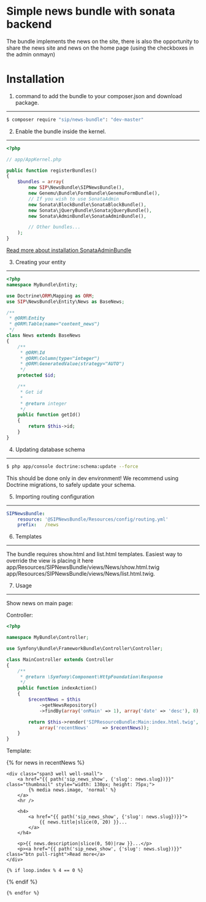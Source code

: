 Simple news bundle with sonata backend
======================================

The bundle implements the news on the site, there is also the opportunity to share the news site
and news on the home page (using the checkboxes in the admin onmayn)

Installation
============

1. command to add the bundle to your composer.json and download package.
------------------------------------------------------------------------

``` bash
$ composer require "sip/news-bundle": "dev-master"
```

2. Enable the bundle inside the kernel.
---------------------------------------

``` php
<?php

// app/AppKernel.php

public function registerBundles()
{
    $bundles = array(
        new SIP\NewsBundle\SIPNewsBundle(),
        new Genemu\Bundle\FormBundle\GenemuFormBundle(),
        // If you wish to use SonataAdmin
        new Sonata\BlockBundle\SonataBlockBundle(),
        new Sonata\jQueryBundle\SonatajQueryBundle(),
        new Sonata\AdminBundle\SonataAdminBundle(),

        // Other bundles...
    );
}
```

[Read more about installation SonataAdminBundle](http://sonata-project.org/bundles/admin/master/doc/reference/installation.html#installation)

3. Creating your entity
-----------------------

``` php
<?php
namespace MyBundle\Entity;

use Doctrine\ORM\Mapping as ORM;
use SIP\NewsBundle\Entity\News as BaseNews;

/**
 * @ORM\Entity
 * @ORM\Table(name="content_news")
 */
class News extends BaseNews
{
    /**
     * @ORM\Id
     * @ORM\Column(type="integer")
     * @ORM\GeneratedValue(strategy="AUTO")
     */
    protected $id;

    /**
     * Get id
     *
     * @return integer
     */
    public function getId()
    {
        return $this->id;
    }
}
```

4. Updating database schema
---------------------------

``` bash
$ php app/console doctrine:schema:update --force
```

This should be done only in dev environment! We recommend using Doctrine migrations, to safely update your schema.

5. Importing routing configuration
----------------------------------

``` yml
SIPNewsBundle:
    resource: '@SIPNewsBundle/Resources/config/routing.yml'
    prefix:   /news
```

6. Templates
------------

The bundle requires show.html and list.html templates.
Easiest way to override the view is placing it here
app/Resources/SIPNewsBundle/views/News/show.html.twig
app/Resources/SIPNewsBundle/views/News/list.html.twig.

7. Usage
--------

Show news on main page:

Controller:

``` php
<?php

namespace MyBundle\Controller;

use Symfony\Bundle\FrameworkBundle\Controller\Controller;

class MainController extends Controller
{
    /**
     * @return \Symfony\Component\HttpFoundation\Response
     */
    public function indexAction()
    {
        $recentNews = $this
            ->getNewsRepository()
            ->findBy(array('onMain' => 1), array('date' => 'desc'), 8);

        return $this->render('SIPResourceBundle:Main:index.html.twig',
            array('recentNews'     => $recentNews));
    }
}
```

Template:

<div class="fluid-row" style="overflow: hidden;">
    {% for news in recentNews %}

    <div class="span3 well well-small">
        <a href="{{ path('sip_news_show', {'slug': news.slug})}}" class="thumbnail" style="width: 130px; height: 75px;">
            {% media news.image, 'normal' %}
        </a>
        <hr />

        <h4>
            <a href="{{ path('sip_news_show', {'slug': news.slug})}}">
                {{ news.title|slice(0, 20) }}...
            </a>
        </h4>

        <p>{{ news.description|slice(0, 50)|raw }}...</p>
        <p><a href="{{ path('sip_news_show', {'slug': news.slug})}}" class="btn pull-right">Read more</a>
    </div>

    {% if loop.index % 4 == 0 %}
</div>
<div class="fluid-row">
    {% endif %}

    {% endfor %}
</div>
